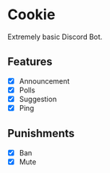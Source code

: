# Cookie
Extremely basic Discord Bot.

## Features
- [x] Announcement
- [x] Polls
- [x] Suggestion
- [x] Ping 

## Punishments
- [x] Ban
- [x] Mute
